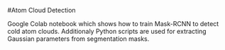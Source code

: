 #Atom Cloud Detection

Google Colab notebook which shows how to train Mask-RCNN to detect cold atom clouds. 
Additionaly Python scripts are used for extracting Gaussian parameters from segmentation masks.